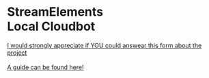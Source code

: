 <h1>StreamElements<br>Local Cloudbot</h1>
<a href="https://forms.gle/3As5gNvmZWpSU4bH8">I would strongly appreciate if YOU could answear this form about the project</a>
<br><br>
<a href="https://github.com/Yazaar/StreamElements-Local-Cloudbot/wiki">A guide can be found here!</a>
